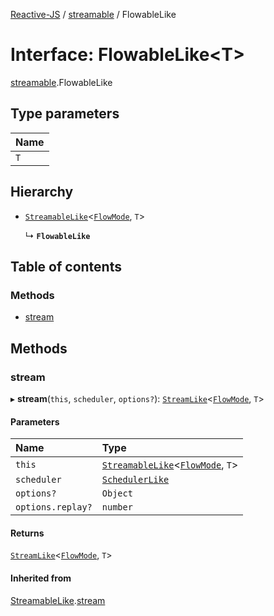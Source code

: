 [Reactive-JS](../README.md) / [streamable](../modules/streamable.md) / FlowableLike

# Interface: FlowableLike<T\>

[streamable](../modules/streamable.md).FlowableLike

## Type parameters

| Name |
| :------ |
| `T` |

## Hierarchy

- [`StreamableLike`](streamable.StreamableLike.md)<[`FlowMode`](../modules/streamable.md#flowmode), `T`\>

  ↳ **`FlowableLike`**

## Table of contents

### Methods

- [stream](streamable.FlowableLike.md#stream)

## Methods

### stream

▸ **stream**(`this`, `scheduler`, `options?`): [`StreamLike`](observable.StreamLike.md)<[`FlowMode`](../modules/streamable.md#flowmode), `T`\>

#### Parameters

| Name | Type |
| :------ | :------ |
| `this` | [`StreamableLike`](streamable.StreamableLike.md)<[`FlowMode`](../modules/streamable.md#flowmode), `T`\> |
| `scheduler` | [`SchedulerLike`](scheduler.SchedulerLike.md) |
| `options?` | `Object` |
| `options.replay?` | `number` |

#### Returns

[`StreamLike`](observable.StreamLike.md)<[`FlowMode`](../modules/streamable.md#flowmode), `T`\>

#### Inherited from

[StreamableLike](streamable.StreamableLike.md).[stream](streamable.StreamableLike.md#stream)
